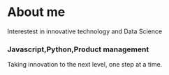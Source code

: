 # About me
Interestest in innovative technology and Data Science
### Javascript,Python,Product management
Taking innovation to the next level, one step at a time.

